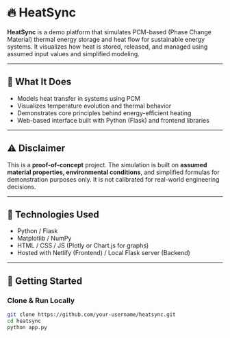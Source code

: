 # 🔥 HeatSync

**HeatSync** is a demo platform that simulates PCM-based (Phase Change Material) thermal energy storage and heat flow for sustainable energy systems. It visualizes how heat is stored, released, and managed using assumed input values and simplified modeling.

---

## 📌 What It Does

- Models heat transfer in systems using PCM
- Visualizes temperature evolution and thermal behavior
- Demonstrates core principles behind energy-efficient heating
- Web-based interface built with Python (Flask) and frontend libraries

---

## ⚠️ Disclaimer

This is a **proof-of-concept** project. The simulation is built on **assumed material properties, environmental conditions**, and simplified formulas for demonstration purposes only. It is not calibrated for real-world engineering decisions.

---

## 🔧 Technologies Used

- Python / Flask
- Matplotlib / NumPy
- HTML / CSS / JS (Plotly or Chart.js for graphs)
- Hosted with Netlify (Frontend) / Local Flask server (Backend)

---

## 🚀 Getting Started

### Clone & Run Locally

```bash
git clone https://github.com/your-username/heatsync.git
cd heatsync
python app.py
